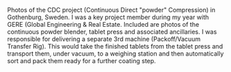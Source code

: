 Photos of the CDC project (Continuous Direct "powder" Compression) in Gothenburg, Sweden. I was a key project member during my year with GERE (Global Engineering & Real Estate. Included are photos of the continuous powder blender, tablet press and associated ancillaries. I was responsible for delivering a separate 3rd machine (Packoff/Vacuum Transfer Rig). This would take the finished tablets from the tablet press and transport them, under vacuum, to a weighing station and then automatically sort and pack them ready for a further coating step.
